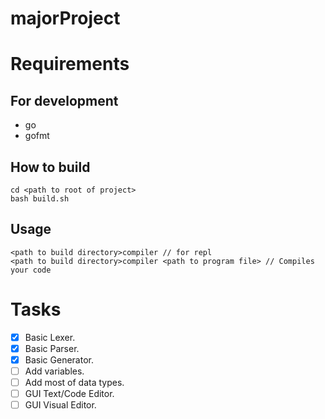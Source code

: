 # majorProject

# Requirements

## For development
- go
- gofmt

## How to build
```
cd <path to root of project>
bash build.sh
```

## Usage
```
<path to build directory>compiler // for repl
<path to build directory>compiler <path to program file> // Compiles your code
```

# Tasks
- [x] Basic Lexer.
- [x] Basic Parser.
- [x] Basic Generator.
- [ ] Add variables.
- [ ] Add most of data types.
- [ ] GUI Text/Code Editor.
- [ ] GUI Visual Editor.